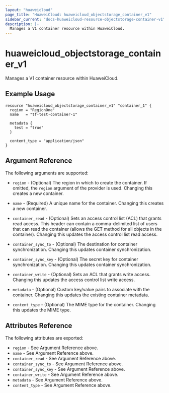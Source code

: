 ```yaml
---
layout: "huaweicloud"
page_title: "HuaweiCloud: huaweicloud_objectstorage_container_v1"
sidebar_current: "docs-huaweicloud-resource-objectstorage-container-v1"
description: |-
  Manages a V1 container resource within HuaweiCloud.
---
```


# huaweicloud\_objectstorage\_container_v1

Manages a V1 container resource within HuaweiCloud.

## Example Usage

```hcl
resource "huaweicloud_objectstorage_container_v1" "container_1" {
  region = "RegionOne"
  name   = "tf-test-container-1"

  metadata {
    test = "true"
  }

  content_type = "application/json"
}
```

## Argument Reference

The following arguments are supported:

* `region` - (Optional) The region in which to create the container. If
    omitted, the `region` argument of the provider is used. Changing this
    creates a new container.

* `name` - (Required) A unique name for the container. Changing this creates a
    new container.

* `container_read` - (Optional) Sets an access control list (ACL) that grants
    read access. This header can contain a comma-delimited list of users that
    can read the container (allows the GET method for all objects in the
    container). Changing this updates the access control list read access.

* `container_sync_to` - (Optional) The destination for container synchronization.
    Changing this updates container synchronization.

* `container_sync_key` - (Optional) The secret key for container synchronization.
    Changing this updates container synchronization.

* `container_write` - (Optional) Sets an ACL that grants write access.
    Changing this updates the access control list write access.

* `metadata` - (Optional) Custom key/value pairs to associate with the container.
    Changing this updates the existing container metadata.

* `content_type` - (Optional) The MIME type for the container. Changing this
    updates the MIME type.

## Attributes Reference

The following attributes are exported:

* `region` - See Argument Reference above.
* `name` - See Argument Reference above.
* `container_read` - See Argument Reference above.
* `container_sync_to` - See Argument Reference above.
* `container_sync_key` - See Argument Reference above.
* `container_write` - See Argument Reference above.
* `metadata` - See Argument Reference above.
* `content_type` - See Argument Reference above.
